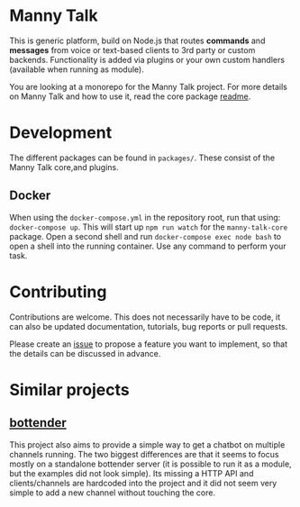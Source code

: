 # Manny Talk

This is generic platform, build on Node.js that routes **commands** and **messages** from voice or text-based clients to 3rd party or custom backends. Functionality is added via plugins or your own custom handlers (available when running as module).

You are looking at a monorepo for the Manny Talk project. For more details on Manny Talk and how to use it, read the core package
[readme](packages/manny-talk-core/README.MD).

# Development

The different packages can be found in `packages/`. These consist of the Manny Talk core,and plugins.

## Docker

When using the `docker-compose.yml` in the repository root, run that using: `docker-compose up`.
This will start up `npm run watch` for the `manny-talk-core` package. Open a second shell and run
`docker-compose exec node bash` to open a shell into the running container. Use
any command to perform your task.

# Contributing

Contributions are welcome. This does not necessarily have to be code, it can also be updated documentation, tutorials, bug reports or pull requests.

Please create an [issue](https://github.com/daangemist/manny-talk/issues/new/choose) to propose a feature you want to implement, so that the details can be discussed in advance.

# Similar projects

## [bottender](https://github.com/Yoctol/bottender)

This project also aims to provide a simple way to get a chatbot on multiple channels running.
The two biggest differences are that it seems to focus mostly on a standalone bottender server (it
is possible to run it as a module, but the examples did not look simple). Its missing a
HTTP API and clients/channels are hardcoded into the project and it did not seem very simple
to add a new channel without touching the core.
